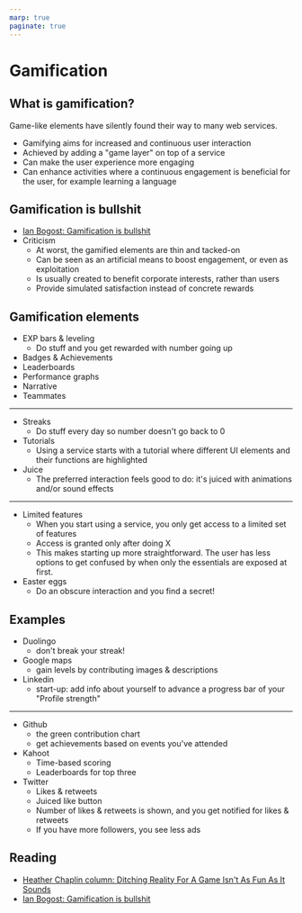 ```yaml
---
marp: true
paginate: true
---
```

<!-- headingDivider: 3 -->
<!-- class: default -->
# Gamification

## What is gamification?

Game-like elements have silently found their way to many web services.

* Gamifying aims for increased and continuous user interaction
* Achieved by adding a "game layer" on top of a service
* Can make the user experience more engaging
* Can enhance activities where a continuous engagement is beneficial for the user, for example learning a language

## Gamification is bullshit

* [Ian Bogost: Gamification is bullshit](http://bogost.com/writing/blog/gamification_is_bullshit/)
* Criticism
  * At worst, the gamified elements are thin and tacked-on
  * Can be seen as an artificial means to boost engagement, or even as exploitation
  * Is usually created to benefit corporate interests, rather than users
  * Provide simulated satisfaction instead of concrete rewards

## Gamification elements


* EXP bars & leveling
  * Do stuff and you get rewarded with number going up
* Badges & Achievements
* Leaderboards
* Performance graphs
* Narrative
* Teammates

---

* Streaks
  * Do stuff every day so number doesn't go back to 0
* Tutorials
  * Using a service starts with a tutorial where different UI elements and their functions are highlighted
* Juice
  * The preferred interaction feels good to do: it's juiced with animations and/or sound effects

---

* Limited features
  * When you start using a service, you only get access to a limited set of features
  * Access is granted only after doing X
  * This makes starting up more straightforward. The user has less options to get confused by when only the essentials are exposed at first.
* Easter eggs
  * Do an obscure interaction and you find a secret!

## Examples

* Duolingo
  * don't break your streak!
* Google maps
  * gain levels by contributing images & descriptions
* Linkedin
  * start-up: add info about yourself to advance a progress bar of your "Profile strength"
---
* Github
  * the green contribution chart
  * get achievements based on events you've attended
* Kahoot
  * Time-based scoring
  * Leaderboards for top three
* Twitter
  * Likes & retweets
  * Juiced like button
  * Number of likes & retweets is shown, and you get notified for likes & retweets
  * If you have more followers, you see less ads

## Reading

* [Heather Chaplin column: Ditching Reality For A Game Isn't As Fun As It Sounds](https://slate.com/technology/2011/03/gamification-ditching-reality-for-a-game-isn-t-as-fun-as-it-sounds.html)
* [Ian Bogost: Gamification is bullshit](http://bogost.com/writing/blog/gamification_is_bullshit/)
